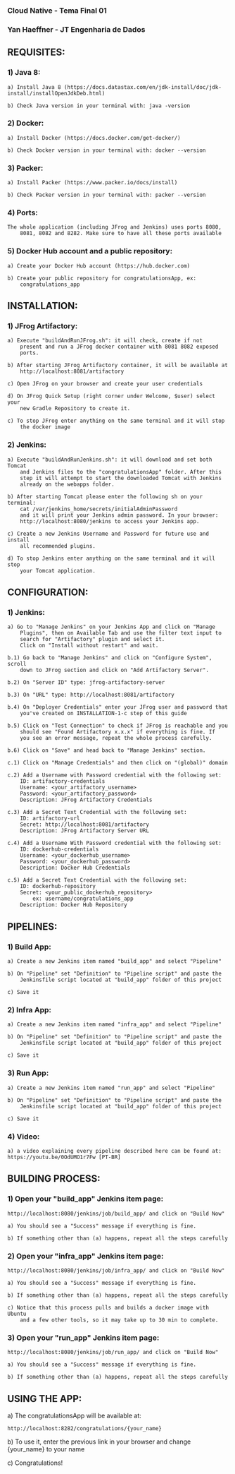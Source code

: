 ### Cloud Native - Tema Final 01

### Yan Haeffner - JT Engenharia de Dados


## REQUISITES:

   ### 1) Java 8:
   
	a) Install Java 8 (https://docs.datastax.com/en/jdk-install/doc/jdk-install/installOpenJdkDeb.html)
	
	b) Check Java version in your terminal with: java -version


   ### 2) Docker:
   
	a) Install Docker (https://docs.docker.com/get-docker/)
	
	b) Check Docker version in your terminal with: docker --version
	

   ### 3) Packer:
   
	a) Install Packer (https://www.packer.io/docs/install)
	
	b) Check Packer version in your terminal with: packer --version
	

   ### 4) Ports:
   
	The whole application (including JFrog and Jenkins) uses ports 8080,
		8081, 8082 and 8282. Make sure to have all these ports available


   ### 5) Docker Hub account and a public repository:
   
	a) Create your Docker Hub account (https://hub.docker.com)
	
	b) Create your public repository for congratulationsApp, ex:
		congratulations_app



## INSTALLATION:

   ### 1) JFrog Artifactory:
   
	a) Execute "buildAndRunJFrog.sh": it will check, create if not
		present and run a JFrog docker container with 8081 8082 exposed
		ports.
		
	b) After starting JFrog Artifactory container, it will be available at
		http://localhost:8081/artifactory	
		
	c) Open JFrog on your browser and create your user credentials
	
	d) On JFrog Quick Setup (right corner under Welcome, $user) select your
		new Gradle Repository to create it.
		
	c) To stop JFrog enter anything on the same terminal and it will stop
		the docker image		


   ### 2) Jenkins:
   
	a) Execute "buildAndRunJenkins.sh": it will download and set both Tomcat
		and Jenkins files to the "congratulationsApp" folder. After this
		step it will attempt to start the downloaded Tomcat with Jenkins
		already on the webapps folder.
		
	b) After starting Tomcat please enter the following sh on your terminal:
		cat /var/jenkins_home/secrets/initialAdminPassword
		and it will print your Jenkins admin password. In your browser:
		http://localhost:8080/jenkins to access your Jenkins app.
		
	c) Create a new Jenkins Username and Password for future use and install
		all recommended plugins.
		
	d) To stop Jenkins enter anything on the same terminal and it will stop
		your Tomcat application.



## CONFIGURATION:

   ### 1) Jenkins:
   
	a) Go to "Manage Jenkins" on your Jenkins App and click on "Manage
		Plugins", then on Available Tab and use the filter text input to
		search for "Artifactory" plugin and select it.
		Click on "Install without restart" and wait.
	
	b.1) Go back to "Manage Jenkins" and click on "Configure System", scroll
		down to JFrog section and click on "Add Artifactory Server".
	
	b.2) On "Server ID" type: jfrog-artifactory-server
	
	b.3) On "URL" type: http://localhost:8081/artifactory
	
	b.4) On "Deployer Credentials" enter your JFrog user and password that
		you've created on INSTALLATION-1-c step of this guide
	
	b.5) Click on "Test Connection" to check if JFrog is reachable and you
		should see "Found Artifactory x.x.x" if everything is fine. If
		you see an error message, repeat the whole process carefully.
	
	b.6) Click on "Save" and head back to "Manage Jenkins" section.
	
	c.1) Click on "Manage Credentials" and then click on "(global)" domain
	
	c.2) Add a Username with Password credential with the following set:
		ID: artifactory-credentials
		Username: <your_artifactory_username>
		Password: <your_artifactory_password>
		Description: JFrog Artifactory Credentials
	
	c.3) Add a Secret Text Credential with the following set:
		ID: artifactory-url
		Secret: http://localhost:8081/artifactory
		Description: JFrog Artifactory Server URL

	c.4) Add a Username With Password credential with the following set:
		ID: dockerhub-credentials
		Username: <your_dockerhub_username>
		Password: <your_dockerhub_password>
		Description: Docker Hub Credentials

	c.5) Add a Secret Text Credential with the following set:
		ID: dockerhub-repository
		Secret: <your_public_dockerhub_repository>
			ex: username/congratulations_app
		Description: Docker Hub Repository



## PIPELINES:

   ### 1) Build App:
   
	a) Create a new Jenkins item named "build_app" and select "Pipeline"
	
	b) On "Pipeline" set "Definition" to "Pipeline script" and paste the
		Jenkinsfile script located at "build_app" folder of this project
	
	c) Save it

   ### 2) Infra App:
	
	a) Create a new Jenkins item named "infra_app" and select "Pipeline"
	
	b) On "Pipeline" set "Definition" to "Pipeline script" and paste the
		Jenkinsfile script located at "build_app" folder of this project
	
	c) Save it

   ### 3) Run App:
	
	a) Create a new Jenkins item named "run_app" and select "Pipeline"
	
	b) On "Pipeline" set "Definition" to "Pipeline script" and paste the
		Jenkinsfile script located at "build_app" folder of this project
	
	c) Save it

   ### 4) Video: 
   
   	a) a video explaining every pipeline described here can be found at:
	https://youtu.be/0OdUMO1r7Fw [PT-BR]



## BUILDING PROCESS:

   ### 1) Open your "build_app" Jenkins item page:
	
	http://localhost:8080/jenkins/job/build_app/ and click on "Build Now"
	
	a) You should see a "Success" message if everything is fine.
	
	b) If something other than (a) happens, repeat all the steps carefully

   ### 2) Open your "infra_app" Jenkins item page:
	
	http://localhost:8080/jenkins/job/infra_app/ and click on "Build Now"
	
	a) You should see a "Success" message if everything is fine.
	
	b) If something other than (a) happens, repeat all the steps carefully
	
	c) Notice that this process pulls and builds a docker image with Ubuntu
		and a few other tools, so it may take up to 30 min to complete.

   ### 3) Open your "run_app" Jenkins item page:
	
	http://localhost:8080/jenkins/job/run_app/ and click on "Build Now"
	
	a) You should see a "Success" message if everything is fine.
	
	b) If something other than (a) happens, repeat all the steps carefully



## USING THE APP:

   a) The congratulationsApp will be available at:
   
	http://localhost:8282/congratulations/{your_name}

   b) To use it, enter the previous link in your browser and change {your_name}
	to your name

   c) Congratulations!
